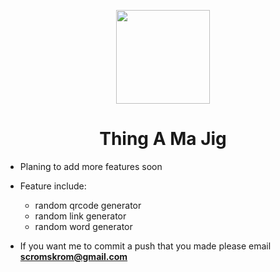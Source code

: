 <p align="center">
  <img src="https://github.com/SoapyTheToast/Random-number-generator/blob/main/images/icon.png?raw=true" height="150">
  <h1 align="center">Thing A Ma Jig</h1>
</p>


* Planing to add more features soon </br>
* Feature include: </br>
  - random qrcode generator
  - random link generator
  - random word generator

* If you want me to commit a push that you made please email **scromskrom@gmail.com**

